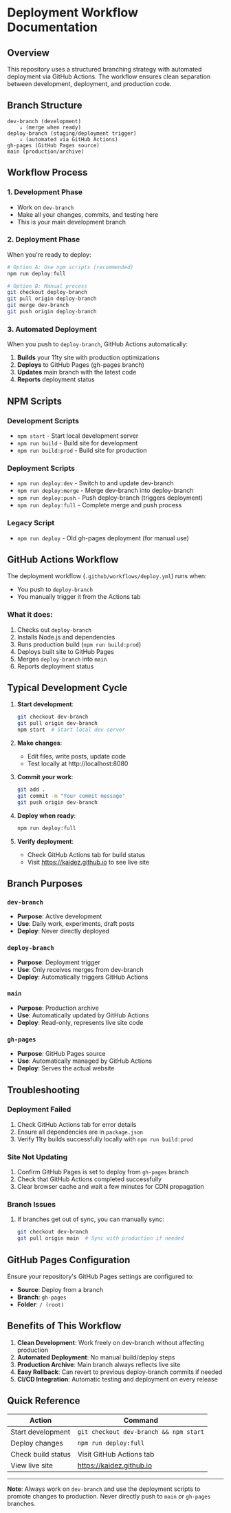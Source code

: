 # Deployment Workflow Documentation

## Overview

This repository uses a structured branching strategy with automated deployment via GitHub Actions. The workflow ensures clean separation between development, deployment, and production code.

## Branch Structure

```
dev-branch (development) 
    ↓ (merge when ready)
deploy-branch (staging/deployment trigger)
    ↓ (automated via GitHub Actions)
gh-pages (GitHub Pages source)
main (production/archive)
```

## Workflow Process

### 1. Development Phase
- Work on `dev-branch`
- Make all your changes, commits, and testing here
- This is your main development branch

### 2. Deployment Phase
When you're ready to deploy:

```bash
# Option A: Use npm scripts (recommended)
npm run deploy:full

# Option B: Manual process
git checkout deploy-branch
git pull origin deploy-branch
git merge dev-branch
git push origin deploy-branch
```

### 3. Automated Deployment
When you push to `deploy-branch`, GitHub Actions automatically:

1. **Builds** your 11ty site with production optimizations
2. **Deploys** to GitHub Pages (gh-pages branch)
3. **Updates** main branch with the latest code
4. **Reports** deployment status

## NPM Scripts

### Development Scripts
- `npm start` - Start local development server
- `npm run build` - Build site for development
- `npm run build:prod` - Build site for production

### Deployment Scripts
- `npm run deploy:dev` - Switch to and update dev-branch
- `npm run deploy:merge` - Merge dev-branch into deploy-branch
- `npm run deploy:push` - Push deploy-branch (triggers deployment)
- `npm run deploy:full` - Complete merge and push process

### Legacy Script
- `npm run deploy` - Old gh-pages deployment (for manual use)

## GitHub Actions Workflow

The deployment workflow (`.github/workflows/deploy.yml`) runs when:
- You push to `deploy-branch`
- You manually trigger it from the Actions tab

### What it does:
1. Checks out `deploy-branch`
2. Installs Node.js and dependencies
3. Runs production build (`npm run build:prod`)
4. Deploys built site to GitHub Pages
5. Merges `deploy-branch` into `main`
6. Reports deployment status

## Typical Development Cycle

1. **Start development**:
   ```bash
   git checkout dev-branch
   git pull origin dev-branch
   npm start  # Start local dev server
   ```

2. **Make changes**:
   - Edit files, write posts, update code
   - Test locally at http://localhost:8080

3. **Commit your work**:
   ```bash
   git add .
   git commit -m "Your commit message"
   git push origin dev-branch
   ```

4. **Deploy when ready**:
   ```bash
   npm run deploy:full
   ```

5. **Verify deployment**:
   - Check GitHub Actions tab for build status
   - Visit https://kaidez.github.io to see live site

## Branch Purposes

### `dev-branch`
- **Purpose**: Active development
- **Use**: Daily work, experiments, draft posts
- **Deploy**: Never directly deployed

### `deploy-branch`
- **Purpose**: Deployment trigger
- **Use**: Only receives merges from dev-branch
- **Deploy**: Automatically triggers GitHub Actions

### `main`
- **Purpose**: Production archive
- **Use**: Automatically updated by GitHub Actions
- **Deploy**: Read-only, represents live site code

### `gh-pages`
- **Purpose**: GitHub Pages source
- **Use**: Automatically managed by GitHub Actions
- **Deploy**: Serves the actual website

## Troubleshooting

### Deployment Failed
1. Check GitHub Actions tab for error details
2. Ensure all dependencies are in `package.json`
3. Verify 11ty builds successfully locally with `npm run build:prod`

### Site Not Updating
1. Confirm GitHub Pages is set to deploy from `gh-pages` branch
2. Check that GitHub Actions completed successfully
3. Clear browser cache and wait a few minutes for CDN propagation

### Branch Issues
1. If branches get out of sync, you can manually sync:
   ```bash
   git checkout dev-branch
   git pull origin main  # Sync with production if needed
   ```

## GitHub Pages Configuration

Ensure your repository's GitHub Pages settings are configured to:
- **Source**: Deploy from a branch
- **Branch**: `gh-pages`
- **Folder**: `/ (root)`

## Benefits of This Workflow

1. **Clean Development**: Work freely on dev-branch without affecting production
2. **Automated Deployment**: No manual build/deploy steps
3. **Production Archive**: Main branch always reflects live site
4. **Easy Rollback**: Can revert to previous deploy-branch commits if needed
5. **CI/CD Integration**: Automatic testing and deployment on every release

## Quick Reference

| Action | Command |
|--------|---------|
| Start development | `git checkout dev-branch && npm start` |
| Deploy changes | `npm run deploy:full` |
| Check build status | Visit GitHub Actions tab |
| View live site | https://kaidez.github.io |

---

**Note**: Always work on `dev-branch` and use the deployment scripts to promote changes to production. Never directly push to `main` or `gh-pages` branches.
